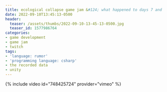 ```yaml
---
title: ecological collapse game jam &#124; what happened to days 7 and 8? &#124; day 9
date: 2022-09-10T13:45:13-0500
header:
  teaser: /assets/thumbs/2022-09-10-13-45-13-0500.jpg
  teaser_id: 1577986764
categories:
- game development
- game jam
- twitch
tags:
- 'language: rumor'
- 'programming language: csharp'
- the recorded data
- unity
---
```

{% include video id="748425724" provider="vimeo" %}

